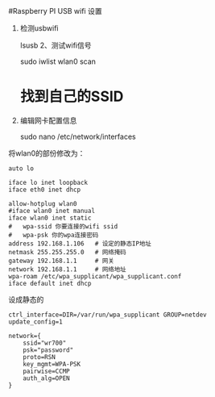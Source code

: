 #Raspberry PI USB wifi 设置


1. 检测usbwifi
	
	lsusb
2、测试wifi信号

	sudo iwlist wlan0 scan
	# 找到自己的SSID
3. 编辑网卡配置信息

	sudo nano /etc/network/interfaces

将wlan0的部份修改为：

	auto lo
	 
	iface lo inet loopback
	iface eth0 inet dhcp
	 
	allow-hotplug wlan0
	#iface wlan0 inet manual
	iface wlan0 inet static
	#	wpa-ssid 你要连接的wifi ssid
	#	wpa-psk 你的wpa连接密码
	address 192.168.1.106   # 设定的静态IP地址
	netmask 255.255.255.0   # 网络掩码
	gateway 192.168.1.1     # 网关
	network 192.168.1.1     # 网络地址
    wpa-roam /etc/wpa_supplicant/wpa_supplicant.conf
	iface default inet dhcp


设成静态的

	ctrl_interface=DIR=/var/run/wpa_supplicant GROUP=netdev
	update_config=1

	network={
		ssid="wr700"
		psk="password"
		proto=RSN
		key_mgmt=WPA-PSK
		pairwise=CCMP
		auth_alg=OPEN
	}
